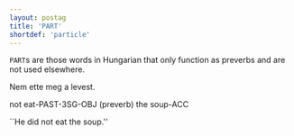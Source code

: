 ```yaml
---
layout: postag
title: 'PART'
shortdef: 'particle'
---
```


 `PART`s are those words in Hungarian that only function as preverbs and are not used elsewhere.
 
 Nem ette meg a levest.
 
 not eat-PAST-3SG-OBJ (preverb) the soup-ACC
 
 ``He did not eat the soup.''
<!-- Interlanguage links updated Út zář 29 20:23:00 CEST 2020 -->
